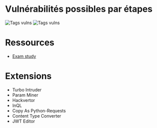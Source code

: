 # Vulnérabilités possibles par étapes

![Tags vulns](https://media.licdn.com/dms/image/D5612AQGZ51j98UFSBA/article-inline_image-shrink_1500_2232/0/1689928815666?e=1709769600&v=beta&t=VPKEATmqeYSkfbW-VlEdI3iM65PLZPUmmknUFLgHZNI)
![Tags vulns](https://user-images.githubusercontent.com/58632878/225064808-72de66b7-ef3a-4915-a9bf-d253d7f981f6.png)

# Ressources

- [Exam study](https://github.com/botesjuan/Burp-Suite-Certified-Practitioner-Exam-Study)

# Extensions

- Turbo Intruder
- Param Miner
- Hackvertor
- InQL
- Copy As Python-Requests
- Content Type Converter
- JWT Editor